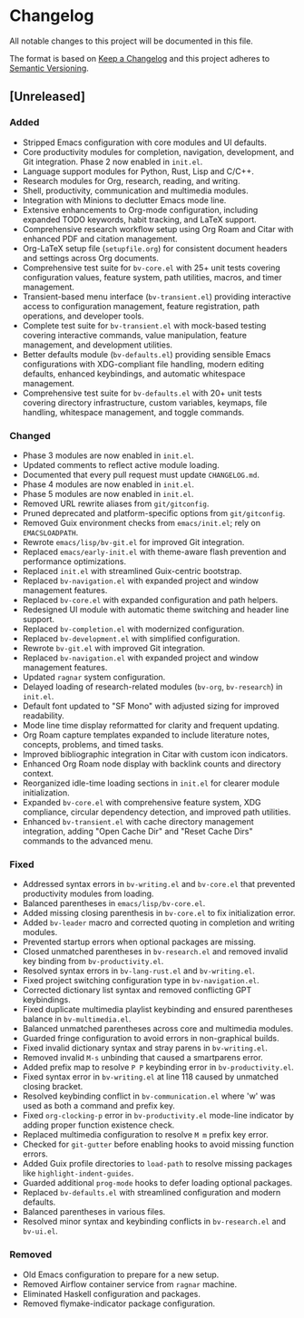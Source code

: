 # Changelog

All notable changes to this project will be documented in this file.

The format is based on [Keep a Changelog](https://keepachangelog.com/en/1.0.0/)
and this project adheres to [Semantic Versioning](https://semver.org/).

## [Unreleased]
### Added
- Stripped Emacs configuration with core modules and UI defaults.
- Core productivity modules for completion, navigation, development,
  and Git integration. Phase 2 now enabled in `init.el`.
- Language support modules for Python, Rust, Lisp and C/C++.
- Research modules for Org, research, reading, and writing.
- Shell, productivity, communication and multimedia modules.
- Integration with Minions to declutter Emacs mode line.
- Extensive enhancements to Org-mode configuration, including expanded TODO keywords, habit tracking, and LaTeX support.
- Comprehensive research workflow setup using Org Roam and Citar with enhanced PDF and citation management.
- Org-LaTeX setup file (`setupfile.org`) for consistent document headers and settings across Org documents.
- Comprehensive test suite for `bv-core.el` with 25+ unit tests covering configuration values, feature system, path utilities, macros, and timer management.
- Transient-based menu interface (`bv-transient.el`) providing interactive access to configuration management, feature registration, path operations, and developer tools.
- Complete test suite for `bv-transient.el` with mock-based testing covering interactive commands, value manipulation, feature management, and development utilities.
- Better defaults module (`bv-defaults.el`) providing sensible Emacs configurations with XDG-compliant file handling, modern editing defaults, enhanced keybindings, and automatic whitespace management.
- Comprehensive test suite for `bv-defaults.el` with 20+ unit tests covering directory infrastructure, custom variables, keymaps, file handling, whitespace management, and toggle commands.
### Changed
- Phase 3 modules are now enabled in `init.el`.
- Updated comments to reflect active module loading.
- Documented that every pull request must update `CHANGELOG.md`.
- Phase 4 modules are now enabled in `init.el`.
- Phase 5 modules are now enabled in `init.el`.
- Removed URL rewrite aliases from `git/gitconfig`.
- Pruned deprecated and platform-specific options from `git/gitconfig`.
- Removed Guix environment checks from `emacs/init.el`; rely on `EMACSLOADPATH`.
- Rewrote `emacs/lisp/bv-git.el` for improved Git integration.
- Replaced `emacs/early-init.el` with theme-aware flash prevention and
  performance optimizations.
- Replaced `init.el` with streamlined Guix-centric bootstrap.
- Replaced `bv-navigation.el` with expanded project and window management features.
- Replaced `bv-core.el` with expanded configuration and path helpers.
- Redesigned UI module with automatic theme switching and header line support.
- Replaced `bv-completion.el` with modernized configuration.
- Replaced `bv-development.el` with simplified configuration.
- Rewrote `bv-git.el` with improved Git integration.
- Replaced `bv-navigation.el` with expanded project and window management features.
- Updated `ragnar` system configuration.
- Delayed loading of research-related modules (`bv-org`, `bv-research`) in `init.el`.
- Default font updated to "SF Mono" with adjusted sizing for improved readability.
- Mode line time display reformatted for clarity and frequent updating.
- Org Roam capture templates expanded to include literature notes, concepts, problems, and timed tasks.
- Improved bibliographic integration in Citar with custom icon indicators.
- Enhanced Org Roam node display with backlink counts and directory context.
- Reorganized idle-time loading sections in `init.el` for clearer module initialization.
- Expanded `bv-core.el` with comprehensive feature system, XDG compliance, circular dependency detection, and improved path utilities.
- Enhanced `bv-transient.el` with cache directory management integration, adding "Open Cache Dir" and "Reset Cache Dirs" commands to the advanced menu.
### Fixed
- Addressed syntax errors in `bv-writing.el` and `bv-core.el` that
  prevented productivity modules from loading.
- Balanced parentheses in `emacs/lisp/bv-core.el`.
- Added missing closing parenthesis in `bv-core.el` to fix initialization error.
- Added `bv-leader` macro and corrected quoting in completion and writing modules.
- Prevented startup errors when optional packages are missing.
- Closed unmatched parentheses in `bv-research.el` and removed invalid key binding from `bv-productivity.el`.
- Resolved syntax errors in `bv-lang-rust.el` and `bv-writing.el`.
- Fixed project switching configuration type in `bv-navigation.el`.
- Corrected dictionary list syntax and removed conflicting GPT keybindings.
- Fixed duplicate multimedia playlist keybinding and ensured parentheses
  balance in `bv-multimedia.el`.
- Balanced unmatched parentheses across core and multimedia modules.
- Guarded fringe configuration to avoid errors in non-graphical builds.
- Fixed invalid dictionary syntax and stray parens in `bv-writing.el`.
- Removed invalid `M-s` unbinding that caused a smartparens error.
- Added prefix map to resolve `P P` keybinding error in `bv-productivity.el`.
- Fixed syntax error in `bv-writing.el` at line 118 caused by unmatched closing bracket.
- Resolved keybinding conflict in `bv-communication.el` where 'w' was used as both a command and prefix key.
- Fixed `org-clocking-p` error in `bv-productivity.el` mode-line indicator by adding proper function existence check.
- Replaced multimedia configuration to resolve `M m` prefix key error.
- Checked for `git-gutter` before enabling hooks to avoid missing function errors.
- Added Guix profile directories to `load-path` to resolve missing packages like
  `highlight-indent-guides`.
- Guarded additional `prog-mode` hooks to defer loading optional packages.
- Replaced `bv-defaults.el` with streamlined configuration and modern defaults.
- Balanced parentheses in various files.
- Resolved minor syntax and keybinding conflicts in `bv-research.el` and `bv-ui.el`.
### Removed
- Old Emacs configuration to prepare for a new setup.
- Removed Airflow container service from `ragnar` machine.
- Eliminated Haskell configuration and packages.
- Removed flymake-indicator package configuration.
